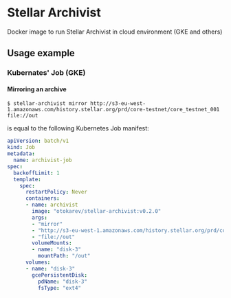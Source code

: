 # Stellar Archivist
Docker image to run Stellar Archivist in cloud environment (GKE and others)
## Usage example
### Kubernates' Job (GKE)
#### Mirroring an archive
```
$ stellar-archivist mirror http://s3-eu-west-1.amazonaws.com/history.stellar.org/prd/core-testnet/core_testnet_001 file://out
```
is equal to the following Kubernetes Job manifest:
```yaml
apiVersion: batch/v1
kind: Job
metadata:
  name: archivist-job
spec:
  backoffLimit: 1
  template:
    spec:
      restartPolicy: Never
      containers:
      - name: archivist
        image: "otokarev/stellar-archivist:v0.2.0"
        args:
        - "mirror"
        - "http://s3-eu-west-1.amazonaws.com/history.stellar.org/prd/core-testnet/core_testnet_001"
        - "file://out"
        volumeMounts:
        - name: "disk-3"
          mountPath: "/out"
      volumes:
      - name: "disk-3"
        gcePersistentDisk:
          pdName: "disk-3"
          fsType: "ext4"
```